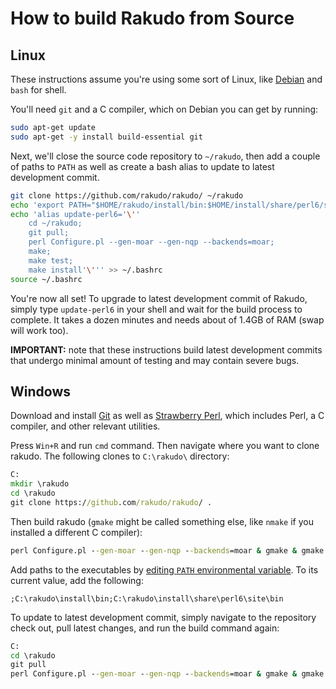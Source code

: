 
# How to build Rakudo from Source

## Linux

These instructions assume you're using some sort of Linux, like
[Debian](https://www.debian.org/) and `bash` for shell.

You'll need `git` and a C compiler, which on Debian you can get by running:

```bash
sudo apt-get update
sudo apt-get -y install build-essential git
```

Next, we'll close the source code repository to `~/rakudo`, then add a couple
of paths to `PATH` as well as create a bash alias to update to latest
development commit.

```bash
git clone https://github.com/rakudo/rakudo/ ~/rakudo
echo 'export PATH="$HOME/rakudo/install/bin:$HOME/install/share/perl6/site/bin:$PATH"' >> ~/.bashrc
echo 'alias update-perl6='\''
    cd ~/rakudo;
    git pull;
    perl Configure.pl --gen-moar --gen-nqp --backends=moar;
    make;
    make test;
    make install'\''' >> ~/.bashrc
source ~/.bashrc
```

You're now all set! To upgrade to latest development commit of Rakudo, simply
type `update-perl6` in your shell and wait for the build process to complete. It takes a dozen minutes and needs about of 1.4GB of RAM (swap will work too).

**IMPORTANT:** note that these instructions build latest development commits
that undergo minimal amount of testing and may contain severe bugs.


## Windows

Download and install [Git](https://git-scm.com/download/win) as well as
[Strawberry Perl](http://strawberryperl.com/), which includes Perl,
a C compiler, and other relevant utilities.

Press `Win+R` and run `cmd` command. Then navigate where you want to clone
rakudo. The following clones to `C:\rakudo\` directory:

```cmd
C:
mkdir \rakudo
cd \rakudo
git clone https://github.com/rakudo/rakudo/ .
```

Then build rakudo (`gmake` might be called something else, like `nmake` if
you installed a different C compiler):

```cmd
perl Configure.pl --gen-moar --gen-nqp --backends=moar & gmake & gmake test & gmake install
```

Add paths to the executables by [editing `PATH` environmental
variable](https://www.google.com/search?q=windows+edit+environmental+variables&ie=utf-8&oe=utf-8). To its current value, add the following:

```
;C:\rakudo\install\bin;C:\rakudo\install\share\perl6\site\bin
```

To update to latest development commit, simply navigate to the repository
check out, pull latest changes, and run the build command again:

```cmd
C:
cd \rakudo
git pull
perl Configure.pl --gen-moar --gen-nqp --backends=moar & gmake & gmake test & gmake install
```